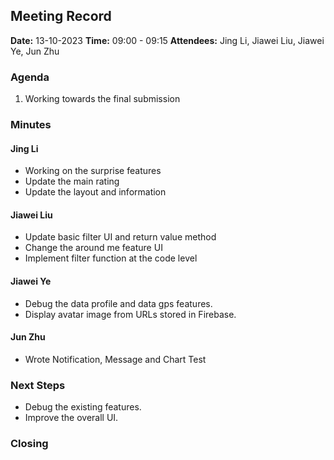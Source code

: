 ## Meeting Record

**Date:** 13-10-2023
**Time:** 09:00 - 09:15
**Attendees:** Jing Li, Jiawei Liu, Jiawei Ye, Jun Zhu

### Agenda

1. Working towards the final submission

### Minutes

#### Jing Li

- Working on the surprise features
- Update the main rating
- Update the layout and information

#### Jiawei Liu

- Update basic filter UI and return value method
- Change the around me feature UI 
- Implement filter function at the code level

#### Jiawei Ye

- Debug the data profile and data gps features.
- Display avatar image from URLs stored in Firebase.

#### Jun Zhu

- Wrote Notification, Message and Chart Test

### Next Steps

- Debug the existing features.
- Improve the overall UI.

### Closing
